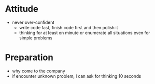 # Attitude
- never over-confident
  - write code fast, finish code first and then polish it
  - thinking for at least on minute or enumerate all situations even for simple problems

# Preparation
- why come to the company
- if encounter unknown problem, I can ask for thinking 10 seconds


